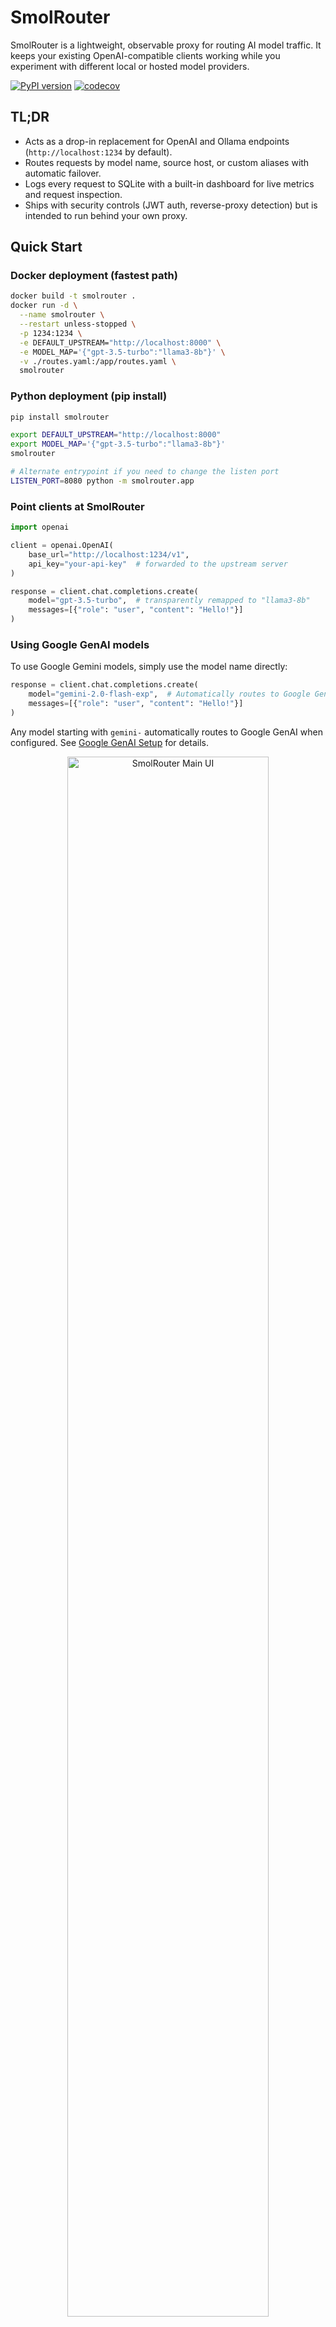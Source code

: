 # SmolRouter

SmolRouter is a lightweight, observable proxy for routing AI model traffic. It keeps your existing OpenAI-compatible clients working while you experiment with different local or hosted model providers.

[![PyPI version](https://badge.fury.io/py/SmolRouter.svg)](https://badge.fury.io/py/SmolRouter)
[![codecov](https://codecov.io/gh/mitchins/smolrouter/branch/main/graph/badge.svg)](https://codecov.io/gh/mitchins/smolrouter)

## TL;DR

- Acts as a drop-in replacement for OpenAI and Ollama endpoints (`http://localhost:1234` by default).
- Routes requests by model name, source host, or custom aliases with automatic failover.
- Logs every request to SQLite with a built-in dashboard for live metrics and request inspection.
- Ships with security controls (JWT auth, reverse-proxy detection) but is intended to run behind your own proxy.

## Quick Start

### Docker deployment (fastest path)

```bash
docker build -t smolrouter .
docker run -d \
  --name smolrouter \
  --restart unless-stopped \
  -p 1234:1234 \
  -e DEFAULT_UPSTREAM="http://localhost:8000" \
  -e MODEL_MAP='{"gpt-3.5-turbo":"llama3-8b"}' \
  -v ./routes.yaml:/app/routes.yaml \
  smolrouter
```

### Python deployment (pip install)

```bash
pip install smolrouter

export DEFAULT_UPSTREAM="http://localhost:8000"
export MODEL_MAP='{"gpt-3.5-turbo":"llama3-8b"}'
smolrouter

# Alternate entrypoint if you need to change the listen port
LISTEN_PORT=8080 python -m smolrouter.app
```

### Point clients at SmolRouter

```python
import openai

client = openai.OpenAI(
    base_url="http://localhost:1234/v1",
    api_key="your-api-key"  # forwarded to the upstream server
)

response = client.chat.completions.create(
    model="gpt-3.5-turbo",  # transparently remapped to "llama3-8b"
    messages=[{"role": "user", "content": "Hello!"}]
)
```

### Using Google GenAI models

To use Google Gemini models, simply use the model name directly:

```python
response = client.chat.completions.create(
    model="gemini-2.0-flash-exp",  # Automatically routes to Google GenAI
    messages=[{"role": "user", "content": "Hello!"}]
)
```

Any model starting with `gemini-` automatically routes to Google GenAI when configured. See [Google GenAI Setup](docs/GOOGLE_GENAI.md) for details.

<p align="center">
  <img src="images/main-ui.png" alt="SmolRouter Main UI" width="80%">
</p>

## Core capabilities

### Intelligent routing
- Match on model names, regex patterns, or source IP ranges.
- Override model names or upstream targets on a per-rule basis.
- Define reusable aliases that automatically fail over between providers.

### Observability built in
- Live dashboard summarising recent traffic and latency statistics.
- Performance scatter plot to compare token counts against response time.
- Full request and response payload capture (with optional blob storage for large bodies).

### Protocol compatibility and content hygiene
- OpenAI and Ollama API parity, including streaming support.
- Optional model remapping via `MODEL_MAP` JSON.
- Automatic stripping of `<think>` traces or markdown-wrapped JSON before returning responses.

## Security essentials

> **Important:** Run SmolRouter behind a reverse proxy such as nginx, Caddy, or Cloudflare. It binds to `127.0.0.1` by default and is not hardened for direct internet exposure.

- Configure JWT authentication with `WEBUI_SECURITY=ALWAYS_AUTH` for the Web UI or API access when you expose it beyond localhost.
- Keep API keys and upstream hosts in environment variables or secret managers; they are forwarded without modification.
- For shared deployments, set `JWT_SECRET` to a 32+ character random value. Weak secrets are rejected at startup.

## Configuration reference

### High-impact environment variables

| Variable | Default | Purpose |
| --- | --- | --- |
| `DEFAULT_UPSTREAM` | `http://localhost:8000` | Upstream endpoint used when no routing rule matches. |
| `LISTEN_HOST` | `127.0.0.1` | Bind address for the FastAPI app. Change to `0.0.0.0` only behind a reverse proxy. |
| `LISTEN_PORT` | `1234` | Port that accepts OpenAI-compatible traffic. |
| `MODEL_MAP` | `{}` | JSON mapping of incoming model names to replacements. |
| `ROUTES_CONFIG` | `routes.yaml` | Path to YAML or JSON smart-routing configuration. |
| `ENABLE_LOGGING` | `true` | Enables request logging and the Web UI. Disable for fully stateless proxying. |
| `REQUEST_TIMEOUT` | `3000.0` | Upstream timeout in seconds (float). |

### Additional controls

| Variable | Default | Purpose |
| --- | --- | --- |
| `DB_PATH` | `requests.db` | SQLite database file for request metadata. |
| `MAX_LOG_AGE_DAYS` | `7` | Automatic cleanup window for historical logs. |
| `STRIP_THINKING` | `true` | Remove `<think>...</think>` blocks from responses. |
| `STRIP_JSON_MARKDOWN` | `false` | Convert fenced JSON markdown to raw JSON payloads. |
| `DISABLE_THINKING` | `false` | Append `/no_think` hint to prompts (for upstream models that respect it). |
| `JWT_SECRET` | _unset_ | Required for JWT-protected deployments; must be ≥32 characters with good entropy. |
| `WEBUI_SECURITY` | `AUTH_WHEN_PROXIED` | Web UI policy: `NONE`, `AUTH_WHEN_PROXIED`, or `ALWAYS_AUTH`. |
| `BLOB_STORAGE_TYPE` | `filesystem` | Storage backend for request/response bodies (`filesystem` or `memory`). |
| `BLOB_STORAGE_PATH` | `blob_storage` | Directory used when `BLOB_STORAGE_TYPE=filesystem`. |
| `MAX_BLOB_SIZE` | `10485760` | Per-request blob size cap in bytes (10 MiB). |
| `MAX_TOTAL_STORAGE_SIZE` | `1073741824` | Aggregate blob storage cap in bytes (1 GiB). |

### Routing and failover (`routes.yaml`)

SmolRouter loads routes at startup from `routes.yaml` (or the path set by `ROUTES_CONFIG`). The file supports server aliases, model aliases, and ordered rule evaluation.

```yaml
# Define servers once and reuse them elsewhere
servers:
  fast-box: "http://192.168.1.100:8000"
  slow-box: "http://192.168.1.101:8000"
  gpu-server: "http://192.168.1.102:8000"

# Aliases expose friendly names to clients with automatic failover
aliases:
  git-commit-model:
    instances:
      - "fast-box/llama3-8b"
      - "slow-box/llama3-3b"

  coding-assistant:
    instances:
      - server: "gpu-server"
        model: "codellama-34b"
      - server: "fast-box"
        model: "llama3-8b"

# Rules run top-to-bottom after alias resolution
routes:
  - match:
      model: "/.*-1.5b/"
    route:
      upstream: "http://gpu-server:8000"

  - match:
      source_host: "10.0.1.100"
    route:
      upstream: "http://dev-server:8000"

  - match:
      model: "gpt-4"
    route:
      upstream: "http://claude-server:8000"
      model: "claude-3-opus"
```

Alias resolution tries each instance in order until one responds successfully; errors are raised only after all candidates fail.

Sample configurations are available in [`routes.yaml.example`](routes.yaml.example) and [`routes.yaml.enhanced`](routes.yaml.enhanced).

### Authentication

```bash
# Generate a random 256-bit secret (recommended)
export JWT_SECRET=$(openssl rand -base64 32)

# Enforce JWT for Web UI and proxied access
export WEBUI_SECURITY="ALWAYS_AUTH"
smolrouter
```

JWT validation rejects secrets that are shorter than 32 characters, blank, or obvious defaults. When `WEBUI_SECURITY=AUTH_WHEN_PROXIED` (the default), the Web UI is automatically disabled if SmolRouter detects proxy headers.

### Blob storage for large payloads

Request and response bodies can be offloaded to disk to keep the SQLite database lean:

```bash
export BLOB_STORAGE_TYPE="filesystem"  # or "memory"
export BLOB_STORAGE_PATH="./blob_storage"
```

Storage limits are enforced per blob (`MAX_BLOB_SIZE`) and across all blobs (`MAX_TOTAL_STORAGE_SIZE`).

## Web UI and monitoring

- **Dashboard (`/`)** — recent traffic, latency summaries, and quick actions.
- **Performance (`/performance`)** — scatter plot of response time versus token count.
- **Request detail (`/request/{id}`)** — inspect full payloads, headers, and routing decisions.

## Development

### Running tests

```bash
pytest
```

### Contributing

Issues and pull requests are welcome. Please discuss major changes before submitting a PR.

## License

SmolRouter is released under the MIT License. See [`LICENSE`](LICENSE) for the full text.
